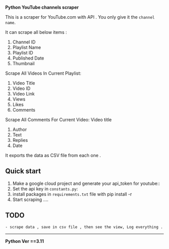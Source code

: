 **Python YouTube channels scraper**

This is a scraper for YouTube.com with API . 
You only give it the ``channel name``.

It can scrape all below items :
1. Channel ID
2. Playlist Name
3. Playlist ID
4. Published Date
5. Thumbnail

Scrape All Videos In Current Playlist:
1. Video Title
2. Video ID
3. Video Link
4. Views
5. Likes
6. Comments

Scrape All Comments For Current Video:
Video title
1. Author
2. Text
3. Replies
4. Date

It exports the data as CSV file from each one .

Quick start
-----------

1. Make a google cloud project and generate your api_token for youtube::
2. Set the api key in ``constants.py``:
3. install packages in ``requirements.txt`` file with pip install -r
4. Start scraping ....

TODO
----
    - scrape data , save in csv file , then see the view, Log everything .
----

**Python Ver ==3.11**
